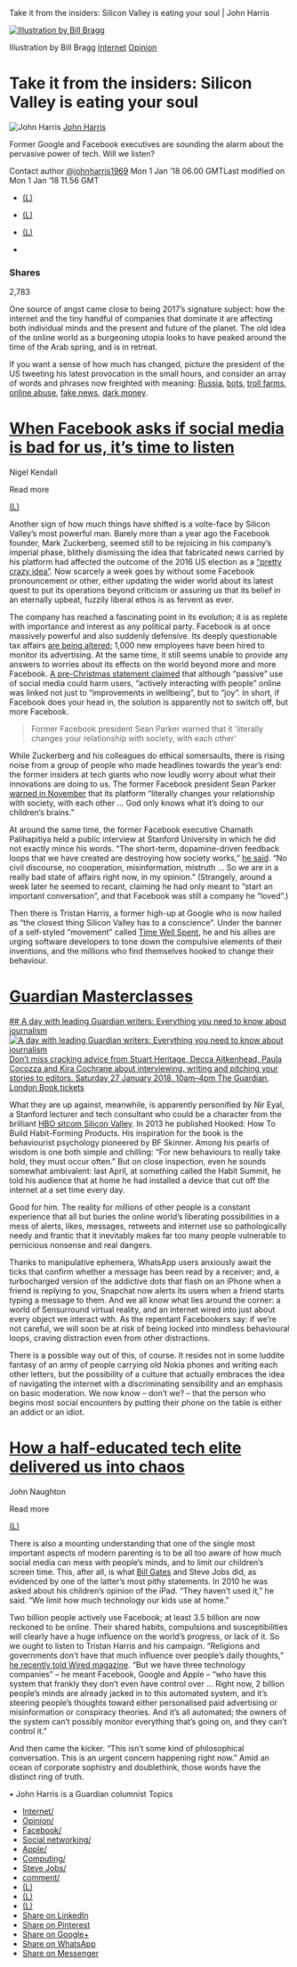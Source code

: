 Take it from the insiders: Silicon Valley is eating your soul | John Harris

[![Illustration by Bill Bragg](../_resources/fdfdd747b236d5bbc45b74a3308af0be.jpg)](https://www.theguardian.com/commentisfree/2018/jan/01/silicon-valley-eating-soul-google-facebook-tech#img-1)

Illustration by Bill Bragg
[Internet](https://www.theguardian.com/technology/internet)
[Opinion](https://www.theguardian.com/uk/commentisfree)

# Take it from the insiders: Silicon Valley is eating your soul

![John Harris](../_resources/c5731490ef30b66e0a6f69e85e21d55d.png)
[John Harris](https://www.theguardian.com/profile/johnharris)

Former Google and Facebook executives are sounding the alarm about the pervasive power of tech. Will we listen?

Contact author
[@johnharris1969](https://twitter.com/johnharris1969)
Mon 1 Jan ‘18 06.00 GMTLast modified on Mon 1 Jan ‘18 11.56 GMT

- [(L)](https://www.facebook.com/dialog/share?app_id=180444840287&href=https%3A%2F%2Fwww.theguardian.com%2Fcommentisfree%2F2018%2Fjan%2F01%2Fsilicon-valley-eating-soul-google-facebook-tech%3FCMP%3Dshare_btn_fb)
- [(L)](https://twitter.com/intent/tweet?text=Take%20it%20from%20the%20insiders%3A%20Silicon%20Valley%20is%20eating%20your%20soul%20%7C%20John%20Harris&url=https%3A%2F%2Fwww.theguardian.com%2Fcommentisfree%2F2018%2Fjan%2F01%2Fsilicon-valley-eating-soul-google-facebook-tech%3FCMP%3Dshare_btn_tw)
- [(L)](https://www.theguardian.com/commentisfree/2018/jan/01/silicon-valley-eating-soul-google-facebook-techmailto:?subject=Take%20it%20from%20the%20insiders%3A%20Silicon%20Valley%20is%20eating%20your%20soul%20%7C%20John%20Harris&body=https%3A%2F%2Fwww.theguardian.com%2Fcommentisfree%2F2018%2Fjan%2F01%2Fsilicon-valley-eating-soul-google-facebook-tech%3FCMP%3Dshare_btn_link)

-

### Shares

2,783

One source of angst came close to being 2017’s signature subject: how the internet and the tiny handful of companies that dominate it are affecting both individual minds and the present and future of the planet. The old idea of the online world as a burgeoning utopia looks to have peaked around the time of the Arab spring, and is in retreat.

If you want a sense of how much has changed, picture the president of the US tweeting his latest provocation in the small hours, and consider an array of words and phrases now freighted with meaning: [Russia](https://www.theguardian.com/uk-news/2017/dec/18/russia-linked-twitter-accounts-tried-to-divide-uk-after-terrorist-attacks), [bots](https://www.theguardian.com/commentisfree/2017/oct/16/bots-social-media-threaten-democracy-technology), [troll farms](https://www.theguardian.com/technology/2017/nov/14/british-mp-calls-on-twitter-to-release-russian-troll-factory-tweets), [online abuse](https://www.theguardian.com/technology/2016/apr/12/online-abuse-how-harrassment-revenge-pornography-different-countries-deal-with-it), [fake news](https://www.theguardian.com/media/2016/dec/18/what-is-fake-news-pizzagate), [dark money](https://www.theguardian.com/commentisfree/2017/feb/02/corporate-dark-money-power-atlantic-lobbyists-brexit).

#           [When Facebook asks if social media is bad for us, it’s time to listen]()

Nigel Kendall

Read more

 [(L)](https://www.theguardian.com/commentisfree/2017/dec/19/facebook-social-media-cold-turkey-devices)

Another sign of how much things have shifted is a volte-face by Silicon Valley’s most powerful man. Barely more than a year ago the Facebook founder, Mark Zuckerberg, seemed still to be rejoicing in his company’s imperial phase, blithely dismissing the idea that fabricated news carried by his platform had affected the outcome of the 2016 US election as a [“pretty crazy idea”](https://www.theguardian.com/technology/2016/nov/10/facebook-fake-news-us-election-mark-zuckerberg-donald-trump). Now scarcely a week goes by without some Facebook pronouncement or other, either updating the wider world about its latest quest to put its operations beyond criticism or assuring us that its belief in an eternally upbeat, fuzzily liberal ethos is as fervent as ever.

The company has reached a fascinating point in its evolution; it is as replete with importance and interest as any political party. Facebook is at once massively powerful and also suddenly defensive. Its deeply questionable tax affairs [are being altered](https://www.theguardian.com/technology/2017/dec/12/facebook-ad-revenue-countries-earned-ireland); 1,000 new employees have been hired to monitor its advertising. At the same time, it still seems unable to provide any answers to worries about its effects on the world beyond more and more Facebook. [A pre-Christmas statement claimed](https://newsroom.fb.com/news/2017/12/hard-questions-is-spending-time-on-social-media-bad-for-us/) that although “passive” use of social media could harm users, “actively interacting with people” online was linked not just to “improvements in wellbeing”, but to “joy”. In short, if Facebook does your head in, the solution is apparently not to switch off, but more Facebook.

> Former Facebook president Sean Parker warned that it 'literally changes your relationship with society, with each other'

While Zuckerberg and his colleagues do ethical somersaults, there is rising noise from a group of people who made headlines towards the year’s end: the former insiders at tech giants who now loudly worry about what their innovations are doing to us. The former Facebook president Sean Parker [warned in November](https://www.theguardian.com/technology/2017/nov/09/facebook-sean-parker-vulnerability-brain-psychology) that its platform “literally changes your relationship with society, with each other … God only knows what it’s doing to our children’s brains.”

At around the same time, the former Facebook executive Chamath Palihapitiya held a public interview at Stanford University in which he did not exactly mince his words. “The short-term, dopamine-driven feedback loops that we have created are destroying how society works,” [he said](https://www.gsb.stanford.edu/insights/chamath-palihapitiya-why-failing-fast-fails). “No civil discourse, no cooperation, misinformation, mistruth … So we are in a really bad state of affairs right now, in my opinion.” (Strangely, around a week later he seemed to recant, claiming he had only meant to “start an important conversation”, and that Facebook was still a company he “loved”.)

Then there is Tristan Harris, a former high-up at Google who is now hailed as “the closest thing Silicon Valley has to a conscience”. Under the banner of a self-styled “movement” called [Time Well Spent](http://www.timewellspent.io/), he and his allies are urging software developers to tone down the compulsive elements of their inventions, and the millions who find themselves hooked to change their behaviour.

#   [  Guardian Masterclasses](https://adclick.g.doubleclick.net/pcs/click?xai=AKAOjssxd4NJChPXrfrdnLsJKjD6HuTWPJFcZOuvqn2hmECM5Aak3Rb2YgzFQxvvplIu6B1i3kds58Ps7P_vX9EFplZLC9BfuDaB2yvZSNDQl13aIYyrKzHdwkGVrjbv5bndvtyRmCTi83DbJZCIJEJJTYrm8-AO1T5Wug5ZwfDhIX2dqVR9lFcJz96g1pM83I5yiO994z25xglrmnAInoWb7avC7EU3eIV1Js3w8ekyxrmXMSEw3W_JB60Axb46SxbP8zNO70E4Pf2i6mTFQecDngyG0Yz1d3y-fA&sig=Cg0ArKJSzOeAZD_TyB1DEAE&urlfix=1&adurl=https://membership.theguardian.com/event/a-day-with-leading-guardian-writers-everything-you-need-to-know-about-journalism-39327797501?INTCMP=gdnwb_copts_merchinline_mstrs_masterclasses_tracking_a_day_with_Guardian_writers_inline)

 [ ## A day with leading Guardian writers: Everything you need to know about journalism      ![A day with leading Guardian writers: Everything you need to know about journalism](../_resources/9c02fa3679cf59eacf90423885f79578.png)      Don’t miss cracking advice from Stuart Heritage, Decca Aitkenhead, Paula Cocozza and Kira Cochrane about interviewing, writing and pitching your stories to editors. Saturday 27 January 2018, 10am–4pm The Guardian, London   Book tickets](https://adclick.g.doubleclick.net/pcs/click?xai=AKAOjssxd4NJChPXrfrdnLsJKjD6HuTWPJFcZOuvqn2hmECM5Aak3Rb2YgzFQxvvplIu6B1i3kds58Ps7P_vX9EFplZLC9BfuDaB2yvZSNDQl13aIYyrKzHdwkGVrjbv5bndvtyRmCTi83DbJZCIJEJJTYrm8-AO1T5Wug5ZwfDhIX2dqVR9lFcJz96g1pM83I5yiO994z25xglrmnAInoWb7avC7EU3eIV1Js3w8ekyxrmXMSEw3W_JB60Axb46SxbP8zNO70E4Pf2i6mTFQecDngyG0Yz1d3y-fA&sig=Cg0ArKJSzOeAZD_TyB1DEAE&urlfix=1&adurl=https://membership.theguardian.com/event/a-day-with-leading-guardian-writers-everything-you-need-to-know-about-journalism-39327797501?INTCMP=gdnwb_copts_merchinline_mstrs_masterclasses_tracking_a_day_with_Guardian_writers_inline)

What they are up against, meanwhile, is apparently personified by Nir Eyal, a Stanford lecturer and tech consultant who could be a character from the brilliant [HBO sitcom Silicon Valley](https://www.theguardian.com/tv-and-radio/tvandradioblog/2014/aug/06/silicon-valley-mike-judge-sitcom). In 2013 he published Hooked: How To Build Habit-Forming Products. His inspiration for the book is the behaviourist psychology pioneered by BF Skinner. Among his pearls of wisdom is one both simple and chilling: “For new behaviours to really take hold, they must occur often.” But on close inspection, even he sounds somewhat ambivalent: last April, at something called the Habit Summit, he told his audience that at home he had installed a device that cut off the internet at a set time every day.

Good for him. The reality for millions of other people is a constant experience that all but buries the online world’s liberating possibilities in a mess of alerts, likes, messages, retweets and internet use so pathologically needy and frantic that it inevitably makes far too many people vulnerable to pernicious nonsense and real dangers.

Thanks to manipulative ephemera, WhatsApp users anxiously await the ticks that confirm whether a message has been read by a receiver; and, a turbocharged version of the addictive dots that flash on an iPhone when a friend is replying to you, Snapchat now alerts its users when a friend starts typing a message to them. And we all know what lies around the corner: a world of Sensurround virtual reality, and an internet wired into just about every object we interact with. As the repentant Facebookers say: if we’re not careful, we will soon be at risk of being locked into mindless behavioural loops, craving distraction even from other distractions.

There is a possible way out of this, of course. It resides not in some luddite fantasy of an army of people carrying old Nokia phones and writing each other letters, but the possibility of a culture that actually embraces the idea of navigating the internet with a discriminating sensibility and an emphasis on basic moderation. We now know – don’t we? – that the person who begins most social encounters by putting their phone on the table is either an addict or an idiot.

#           [How a half-educated tech elite delivered us into chaos]()

John Naughton

Read more

 [(L)](https://www.theguardian.com/commentisfree/2017/nov/19/how-tech-leaders-delivered-us-into-evil-john-naughton)

There is also a mounting understanding that one of the single most important aspects of modern parenting is to be all too aware of how much social media can mess with people’s minds, and to limit our children’s screen time. This, after all, is what [Bill Gates](https://www.theguardian.com/technology/billgates) and Steve Jobs did, as evidenced by one of the latter’s most pithy statements. In 2010 he was asked about his children’s opinion of the iPad. “They haven’t used it,” he said. “We limit how much technology our kids use at home.”

Two billion people actively use Facebook; at least 3.5 billion are now reckoned to be online. Their shared habits, compulsions and susceptibilities will clearly have a huge influence on the world’s progress, or lack of it. So we ought to listen to Tristan Harris and his campaign. “Religions and governments don’t have that much influence over people’s daily thoughts,” [he recently told Wired magazine](https://www.wired.com/story/our-minds-have-been-hijacked-by-our-phones-tristan-harris-wants-to-rescue-them/). “But we have three technology companies” – he meant Facebook, Google and Apple – “who have this system that frankly they don’t even have control over … Right now, 2 billion people’s minds are already jacked in to this automated system, and it’s steering people’s thoughts toward either personalised paid advertising or misinformation or conspiracy theories. And it’s all automated; the owners of the system can’t possibly monitor everything that’s going on, and they can’t control it.”

And then came the kicker. “This isn’t some kind of philosophical conversation. This is an urgent concern happening right now.” Amid an ocean of corporate sophistry and doublethink, those words have the distinct ring of truth.

• John Harris is a Guardian columnist
Topics

- [Internet/](https://www.theguardian.com/technology/internet)
- [Opinion/](https://www.theguardian.com/uk/commentisfree)
- [Facebook/](https://www.theguardian.com/technology/facebook)
- [Social networking/](https://www.theguardian.com/media/socialnetworking)
- [Apple/](https://www.theguardian.com/technology/apple)
- [Computing/](https://www.theguardian.com/technology/computing)
- [Steve Jobs/](https://www.theguardian.com/technology/stevejobs)
- [comment/](https://www.theguardian.com/tone/comment)
- [(L)](https://www.facebook.com/dialog/share?app_id=180444840287&href=https%3A%2F%2Fwww.theguardian.com%2Fcommentisfree%2F2018%2Fjan%2F01%2Fsilicon-valley-eating-soul-google-facebook-tech%3FCMP%3Dshare_btn_fb)
- [(L)](https://twitter.com/intent/tweet?text=Take%20it%20from%20the%20insiders%3A%20Silicon%20Valley%20is%20eating%20your%20soul%20%7C%20John%20Harris&url=https%3A%2F%2Fwww.theguardian.com%2Fcommentisfree%2F2018%2Fjan%2F01%2Fsilicon-valley-eating-soul-google-facebook-tech%3FCMP%3Dshare_btn_tw)
- [(L)](https://www.theguardian.com/commentisfree/2018/jan/01/silicon-valley-eating-soul-google-facebook-techmailto:?subject=Take%20it%20from%20the%20insiders%3A%20Silicon%20Valley%20is%20eating%20your%20soul%20%7C%20John%20Harris&body=https%3A%2F%2Fwww.theguardian.com%2Fcommentisfree%2F2018%2Fjan%2F01%2Fsilicon-valley-eating-soul-google-facebook-tech%3FCMP%3Dshare_btn_link)
- [Share on LinkedIn](http://www.linkedin.com/shareArticle?mini=true&title=Take%20it%20from%20the%20insiders%3A%20Silicon%20Valley%20is%20eating%20your%20soul%20%7C%20John%20Harris&url=https%3A%2F%2Fwww.theguardian.com%2Fcommentisfree%2F2018%2Fjan%2F01%2Fsilicon-valley-eating-soul-google-facebook-tech)
- [Share on Pinterest](http://www.pinterest.com/pin/find/?url=https%3A%2F%2Fwww.theguardian.com%2Fcommentisfree%2F2018%2Fjan%2F01%2Fsilicon-valley-eating-soul-google-facebook-tech)
- [Share on Google+](https://plus.google.com/share?url=https%3A%2F%2Fwww.theguardian.com%2Fcommentisfree%2F2018%2Fjan%2F01%2Fsilicon-valley-eating-soul-google-facebook-tech%3FCMP%3Dshare_btn_gp&amp;hl=en-GB&amp;wwc=1)
- [Share on WhatsApp](https://www.theguardian.com/commentisfree/2018/jan/01/silicon-valley-eating-soul-google-facebook-techwhatsapp://send?text=%22Take%20it%20from%20the%20insiders%3A%20Silicon%20Valley%20is%20eating%20your%20soul%20%7C%20John%20Harris%22%20https%3A%2F%2Fwww.theguardian.com%2Fcommentisfree%2F2018%2Fjan%2F01%2Fsilicon-valley-eating-soul-google-facebook-tech%3FCMP%3Dshare_btn_wa)
- [Share on Messenger](https://www.theguardian.com/commentisfree/2018/jan/01/silicon-valley-eating-soul-google-facebook-techfb-messenger://share?link=https%3A%2F%2Fwww.theguardian.com%2Fcommentisfree%2F2018%2Fjan%2F01%2Fsilicon-valley-eating-soul-google-facebook-tech%3FCMP%3Dshare_btn_me&app_id=180444840287)